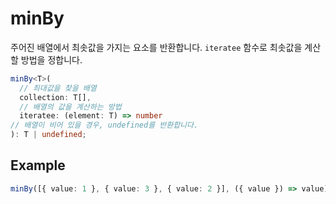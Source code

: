 # minBy

주어진 배열에서 최솟값을 가지는 요소를 반환합니다. `iteratee` 함수로 최솟값을 계산할 방법을 정합니다.

```typescript
minBy<T>(
  // 최대값을 찾을 배열
  collection: T[],
  // 배열의 값을 계산하는 방법
  iteratee: (element: T) => number
// 배열이 비어 있을 경우, undefined를 반환합니다.
): T | undefined;
```

## Example

```typescript
minBy([{ value: 1 }, { value: 3 }, { value: 2 }], ({ value }) => value); // { value: 1 }
```
